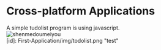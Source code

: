 # Cross-platform Applications
A simple tudolist program is using javascript.<br />
![shenmedoumeiyou](First-Application/img/todolist.png)<br />
[id]: First-Application/img/todolist.png "test"
